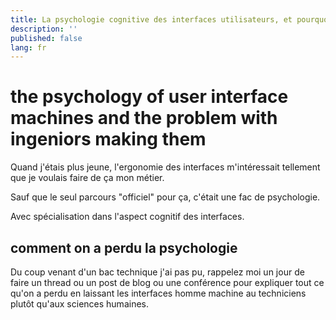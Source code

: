 ```yaml
---
title: La psychologie cognitive des interfaces utilisateurs, et pourquoi c'est dangereux de la laisser à des ingénieurs
description: ''
published: false
lang: fr
---
```


# the psychology of user interface machines and the problem with ingeniors making them

Quand j'étais plus jeune, l'ergonomie des interfaces m'intéressait tellement que je voulais faire de ça mon métier.

Sauf que le seul parcours "officiel" pour ça, c'était une fac de psychologie.

Avec spécialisation dans l'aspect cognitif des interfaces.

## comment on a perdu la psychologie

Du coup venant d'un bac technique j'ai pas pu, rappelez moi un jour de faire un thread ou un post de blog ou une conférence pour expliquer tout ce qu'on a perdu en laissant les interfaces homme machine au techniciens plutôt qu'aux sciences humaines.
